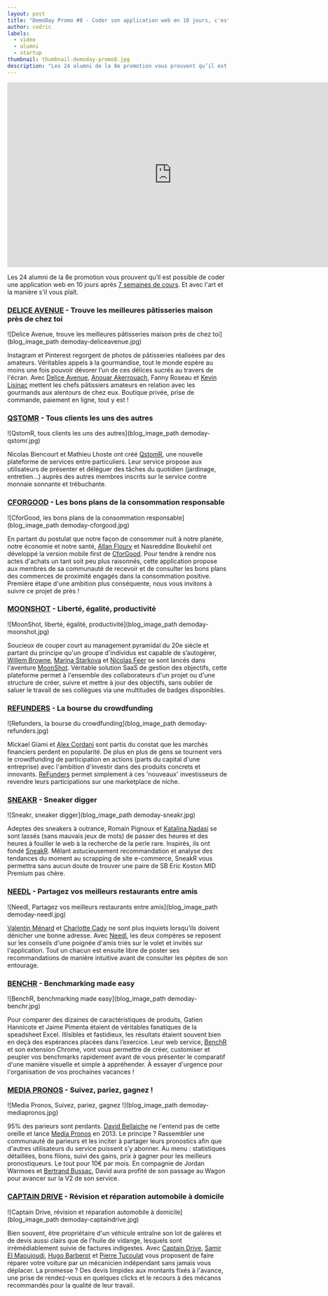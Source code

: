 ```yaml
---
layout: post
title: "DemoDay Promo #8 - Coder son application web en 10 jours, c'est possible."
author: cedric
labels:
  - video
  - alumni
  - startup
thumbnail: thumbnail-demoday-promo8.jpg
description: "Les 24 alumni de la 8e promotion vous prouvent qu’il est possible de coder une application web en 10 jours. Et avec l'art et la manière s'il vous plaît."
---
```


<div class="video-wrapper"><iframe width="750" height="422" src="https://www.youtube.com/embed/Oh3TRLT6rAw?showinfo=0" frameborder="0" allowfullscreen></iframe></div>

Les 24 alumni de la 8e promotion vous prouvent qu’il est possible de coder une application web en 10 jours après [7 semaines de cours](http://www.lewagon.org/programme). Et avec l'art et la manière s'il vous plaît.

### [DELICE AVENUE](https://deliceavenue.herokuapp.com/) - Trouve les meilleures pâtisseries maison près de chez toi

![Delice Avenue, trouve les meilleures pâtisseries maison près de chez toi](blog_image_path demoday-deliceavenue.jpg)

Instagram et Pinterest regorgent de photos de pâtisseries réalisées par des amateurs. Véritables appels à la gourmandise, tout le monde espère au moins une fois pouvoir dévorer l’un de ces délices sucrés au travers de l'écran. Avec [Delice Avenue](https://deliceavenue.herokuapp.com/), [Anouar Akerrouach](https://twitter.com/akerrouach), Fanny Roseau et [Kevin Lisinac](https://twitter.com/klisinac) mettent les chefs pâtissiers amateurs en relation avec les gourmands aux alentours de chez eux. Boutique privée, prise de commande, paiement en ligne, tout y est !


### [QSTOMR](http://www.qstomr.com/) - Tous clients les uns des autres

![QstomR, tous clients les uns des autres](blog_image_path demoday-qstomr.jpg)

Nicolas Biencourt et Mathieu Lhoste ont créé [QstomR](http://www.qstomr.com/), une nouvelle plateforme de services entre particuliers. Leur service propose aux utilisateurs de présenter et déléguer des tâches du quotidien (jardinage, entretien...) auprès des autres membres inscrits sur le service contre monnaie sonnante et trébuchante.


### [CFORGOOD](http://cforgood.herokuapp.com/users/sign_in) - Les bons plans de la consommation responsable

![CforGood, les bons plans de la consommation responsable](blog_image_path demoday-cforgood.jpg)

En partant du postulat que notre façon de consommer nuit à notre planète, notre économie et notre santé, [Allan Floury](https://twitter.com/allanfloury) et Nasreddine Boukehil ont développé la version mobile first de [CforGood](http://cforgood.herokuapp.com/users/sign_in). Pour tendre à rendre nos actes d'achats un tant soit peu plus raisonnés, cette application propose aux membres de sa communauté de recevoir et de consulter les bons plans des commerces de proximité engagés dans la consommation positive. Première étape d'une ambition plus conséquente, nous vous invitons à suivre ce projet de près !


### [MOONSHOT](http://www.gomoonshot.com/) - Liberté, égalité, productivité

![MoonShot, liberté, égalité, productivité](blog_image_path demoday-moonshot.jpg)

Soucieux de couper court au management pyramidal du 20e siècle et partant du principe qu'un groupe d'individus est capable de s’autogérer, [Willem Browne](https://twitter.com/willooz), [Marina Starkova](https://twitter.com/crabshelter) et [Nicolas Feer](https://twitter.com/stratosfeer) se sont lancés dans l'aventure [MoonShot](http://www.gomoonshot.com/). Véritable solution SaaS de gestion des objectifs, cette plateforme permet à l'ensemble des collaborateurs d'un projet ou d'une structure de créer, suivre et mettre à jour des objectifs, sans oublier de saluer le travail de ses collègues via une multitudes de badges disponibles.


### [REFUNDERS](http://www.refunders.io/) - La bourse du crowdfunding

![Refunders, la bourse du crowdfunding](blog_image_path demoday-refunders.jpg)

Mickael Giami et [Alex Cordani](https://twitter.com/visitesenvues) sont partis du constat que les marchés financiers perdent en popularité. De plus en plus de gens se tournent vers le crowdfunding de participation en actions (parts du capital d'une entreprise) avec l'ambition d'investir dans des produits concrets et innovants. [ReFunders](http://www.refunders.io/) permet simplement à ces 'nouveaux' investisseurs de revendre leurs participations sur une marketplace de niche.


### [SNEAKR](http://www.sneakr.fr/) - Sneaker digger

![Sneakr, sneaker digger](blog_image_path demoday-sneakr.jpg)

Adeptes des sneakers à outrance, Romain Pignoux et [Katalina Nadasi](https://twitter.com/LadyGravos) se sont lassés (sans mauvais jeux de mots) de passer des heures et des heures à fouiller le web à la recherche de la perle rare. Inspirés, ils ont fondé [SneakR](http://www.sneakr.fr/). Mêlant astucieusement recommandation et analyse des tendances du moment au scrapping de site e-commerce, SneakR vous permettra sans aucun doute de trouver une paire de SB Eric Koston MID Premium pas chère.


### [NEEDL](http://www.needl.fr/users/sign_in) - Partagez vos meilleurs restaurants entre amis

![Needl, Partagez vos meilleurs restaurants entre amis](blog_image_path demoday-needl.jpg)

[Valentin Ménard](https://twitter.com/heymoicvalou) et [Charlotte Cady](https://twitter.com/charlottecady) ne sont plus inquiets lorsqu’ils doivent dénicher une bonne adresse. Avec [Needl](http://www.needl.fr/users/sign_in), les deux compères se reposent sur les conseils d'une poignée d'amis triés sur le volet et invités sur l'application. Tout un chacun est ensuite libre de poster ses recommandations de manière intuitive avant de consulter les pépites de son entourage.


### [BENCHR](http://benchrapp.herokuapp.com/) - Benchmarking made easy

![BenchR, benchmarking made easy](blog_image_path demoday-benchr.jpg)

Pour comparer des dizaines de caractéristiques de produits,  Gatien Hannicote et Jaime Pimenta étaient de véritables fanatiques de la speadsheet Excel. Illisibles et fastidieux, les résultats étaient souvent bien en deçà des espérances placées dans l’exercice. Leur web service, [BenchR](http://benchrapp.herokuapp.com/) et son extension Chrome, vont vous permettre de créer, customiser et peupler vos benchmarks rapidement avant de vous présenter le comparatif d'une manière visuelle et simple à appréhender. À essayer d'urgence pour l'organisation de vos prochaines vacances !


### [MEDIA PRONOS](http://kickoff.mediapronos.com/) - Suivez, pariez, gagnez !

![Media Pronos, Suivez, pariez, gagnez !](blog_image_path demoday-mediapronos.jpg)

95% des parieurs sont perdants. [David Bellaiche](https://twitter.com/davidbellaiche) ne l'entend pas de cette oreille et lance [Media Pronos](http://kickoff.mediapronos.com/) en 2013. Le principe ? Rassembler une communauté de parieurs et les inciter à partager leurs pronostics afin que d'autres utilisateurs du service puissent s’y abonner. Au menu : statistiques détaillées, bons filons, suivi des gains, prix à gagner pour les meilleurs pronostiqueurs. Le tout pour 10€ par mois. En compagnie de Jordan Warmoes et [Bertrand Bussac](https://twitter.com/bertrandbussac), David aura profité de son passage au Wagon pour avancer sur la V2 de son service.


### [CAPTAIN DRIVE](http://captain-drive-production.herokuapp.com/) - Révision et réparation automobile à domicile

![Captain Drive, révision et réparation automobile à domicile](blog_image_path demoday-captaindrive.jpg)

Bien souvent, être propriétaire d'un véhicule entraîne son lot de galères et de devis aussi clairs que de l'huile de vidange, lesquels sont irrémédiablement suivie de factures indigestes. Avec [Captain Drive](http://captain-drive-production.herokuapp.com/), [Samir El Maoujoudi](https://twitter.com/samir_elm), [Hugo Barberot](https://twitter.com/hbarbert) et [Pierre Tucoulat](https://twitter.com/ptucoulat) vous proposent de faire réparer votre voiture par un mécanicien indépendant sans jamais vous déplacer. La promesse ? Des devis limpides aux montants fixés à l'avance, une prise de rendez-vous en quelques clicks et le recours à des mécanos recommandés pour la qualité de leur travail.
